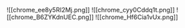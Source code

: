 ![[chrome_ee8y5RI2Mj.png]]
![[chrome_cyy0Cddq1t.png]]
![[chrome_B6ZYKdnUEC.png]]
![[chrome_Hf6Cia1vUx.png]]
